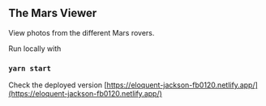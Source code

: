 
## The Mars Viewer

View photos from the different Mars rovers. 

Run locally with

### `yarn start`


Check the deployed version [https://eloquent-jackson-fb0120.netlify.app/](https://eloquent-jackson-fb0120.netlify.app/) 

